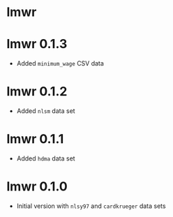 # lmwr

# lmwr 0.1.3

* Added `minimum_wage` CSV data

# lmwr 0.1.2

* Added `nlsm` data set

# lmwr 0.1.1

* Added `hdma` data set

# lmwr 0.1.0

* Initial version with `nlsy97` and `cardkrueger` data sets
